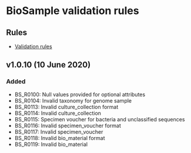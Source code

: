# BioSample validation rules  

## Rules   

* [Validation rules](https://docs.google.com/spreadsheets/d/1f5YpGvznU7_Smt3Ayv9MdDnGlOIwP5jRxwindXQ18Oc/edit#gid=0)  

## v1.0.10 (10 June 2020)  

### Added  

* BS_R0100: Null values provided for optional attributes  
* BS_R0104: Invalid taxonomy for genome sample  
* BS_R0113: Invalid culture_collection format   
* BS_R0114: Invalid culture_collection   
* BS_R0115: Specimen voucher for bacteria and unclassified sequences  
* BS_R0116: Invalid specimen_voucher format  
* BS_R0117: Invalid specimen_voucher   
* BS_R0118: Invalid bio_material format    
* BS_R0119: Invalid bio_material  





